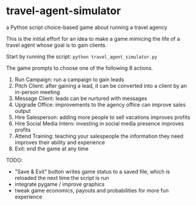 # travel-agent-simulator
a Python script choice-based game about running a travel agency

This is the initial effort for an idea to make a game mimicing the life of a travel agent whose goal is to gain clients.

Start by running the script: ```python travel_agent_simulator.py```

The game prompts to choose one of the following 8 actions.

1. Run Campaign: run a campaign to gain leads
2. Pitch Client: after gaining a lead, it can be converted into a client by an in-person meeting
3. Message Client: leads can be nurtured with messages
4. Upgrade Office: improvements to the agency office can improve sales output
5. Hire Salesperson: adding more people to sell vacations improves profits
6. Hire Social Media Intern: investing in social media presence improves profits
7. Attend Training: teaching your salespeople the information they need improves their ability and experience
8. Exit: end the game at any time

TODO:

- "Save & Exit" button writes game status to a saved file, which is reloaded the next time the script is run
- integrate pygame / improve graphics
- tweak game economics, payouts and probabilities for more fun experience




